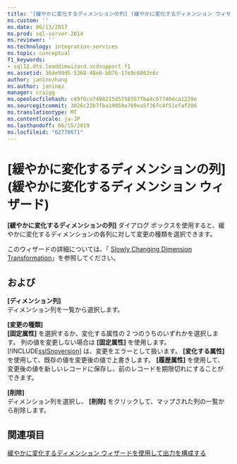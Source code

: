 ```yaml
---
title: '[緩やかに変化するディメンションの列] (緩やかに変化するディメンション ウィザード) | Microsoft Docs'
ms.custom: ''
ms.date: 06/13/2017
ms.prod: sql-server-2014
ms.reviewer: ''
ms.technology: integration-services
ms.topic: conceptual
f1_keywords:
- sql12.dts.loaddimwizard.scdsupport.f1
ms.assetid: 36de99d5-5368-48e0-b876-17e9c6862c6c
author: janinezhang
ms.author: janinez
manager: craigg
ms.openlocfilehash: c49f0ce7498215d5758557fba4c67740dca1239e
ms.sourcegitcommit: 3026c22b7fba19059a769ea5f367c4f51efaf286
ms.translationtype: MT
ms.contentlocale: ja-JP
ms.lasthandoff: 06/15/2019
ms.locfileid: "62770671"
---
```

# <a name="slowly-changing-dimension-columns-slowly-changing-dimension-wizard"></a>[緩やかに変化するディメンションの列] (緩やかに変化するディメンション ウィザード)
  **[緩やかに変化するディメンションの列]** ダイアログ ボックスを使用すると、緩やかに変化するディメンションの各列に対して変更の種類を選択できます。  
  
 このウィザードの詳細については、「 [Slowly Changing Dimension Transformation](slowly-changing-dimension-transformation.md)」を参照してください。  
  
## <a name="options"></a>および  
 **[ディメンション列]**  
 ディメンション列を一覧から選択します。  
  
 **[変更の種類]**  
 **[固定属性]** を選択するか、変化する属性の 2 つのうちのいずれかを選択します。 列の値を変更しない場合は **[固定属性]** を使用します。 [!INCLUDE[ssISnoversion](../../../includes/ssisnoversion-md.md)] は、変更をエラーとして扱います。 **[変化する属性]** を使用して、既存の値を変更後の値で上書きします。 **[履歴属性]** を使用して、変更後の値を新しいレコードに保存し、前のレコードを期限切れにすることができます。  
  
 **[削除]**  
 ディメンション列を選択し、 **[削除]** をクリックして、マップされた列の一覧から削除します。  
  
## <a name="see-also"></a>関連項目  
 [緩やかに変化するディメンション ウィザードを使用して出力を構成する](configure-outputs-using-the-slowly-changing-dimension-wizard.md)  
  
  
